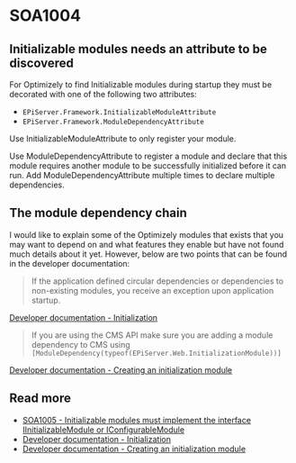 # SOA1004

## Initializable modules needs an attribute to be discovered

For Optimizely to find Initializable modules during startup they
must be decorated with one of the following two attributes:

- `EPiServer.Framework.InitializableModuleAttribute`
- `EPiServer.Framework.ModuleDependencyAttribute`

Use InitializableModuleAttribute to only register your module.

Use ModuleDependencyAttribute to register a module and declare that this module
requires another module to be successfully initialized before it can run.
Add ModuleDependencyAttribute multiple times to declare multiple dependencies.

## The module dependency chain

I would like to explain some of the Optimizely modules that exists that you
may want to depend on and what features they enable but have not found
much details about it yet. However, below are two points that can be found
in the developer documentation:

> If the application defined circular dependencies or dependencies
to non-existing modules, you receive an exception upon application startup.

[Developer documentation - Initialization](https://docs.developers.optimizely.com/content-cloud/v12.0.0-content-cloud/docs/initialization)

> If you are using the CMS API make sure you are
adding a module dependency to CMS using
`[ModuleDependency(typeof(EPiServer.Web.InitializationModule))]`

[Developer documentation - Creating an initialization module](https://docs.developers.optimizely.com/content-cloud/v12.0.0-content-cloud/docs/creating-an-initialization-module)


## Read more
- [SOA1005 - Initializable modules must implement the interface IInitializableModule or IConfigurableModule](https://gihub.com/stekeblad/stekeblad.optimizely.analyzers/doc/analyzers/SOA1005)
- [Developer documentation - Initialization](https://docs.developers.optimizely.com/content-cloud/v12.0.0-content-cloud/docs/initialization)
- [Developer documentation - Creating an initialization module](https://docs.developers.optimizely.com/content-cloud/v12.0.0-content-cloud/docs/creating-an-initialization-module)